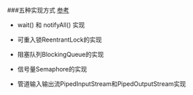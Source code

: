 ###五种实现方式
[参考](https://blog.csdn.net/wowwilliam0/article/details/80875673)

- wait() 和 notifyAll() 实现

- 可重入锁ReentrantLock的实现

- 阻塞队列BlockingQueue的实现

- 信号量Semaphore的实现

- 管道输入输出流PipedInputStream和PipedOutputStream实现
